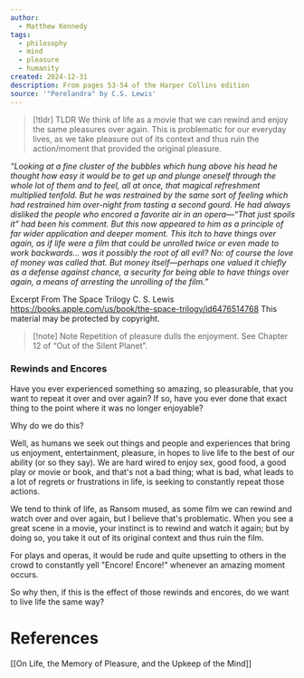 ```yaml
---
author:
  - Matthew Kennedy
tags:
  - philosophy
  - mind
  - pleasure
  - humanity
created: 2024-12-31
description: From pages 53-54 of the Harper Collins edition
source: '"Perelandra" by C.S. Lewis'
---
```

> [!tldr] TLDR
> We think of life as a movie that we can rewind and enjoy the same pleasures over again. This is problematic for our everyday lives, as we take pleasure out of its context and thus ruin the action/moment that provided the original pleasure. 


*“Looking at a fine cluster of the bubbles which hung above his head he thought how easy it would be to get up and plunge oneself through the whole lot of them and to feel, all at once, that magical refreshment multiplied tenfold. But he was restrained by the same sort of feeling which had restrained him over-night from tasting a second gourd. He had always disliked the people who encored a favorite air in an opera—“That just spoils it” had been his comment. But this now appeared to him as a principle of far wider application and deeper moment. This itch to have things over again, as if life were a film that could be unrolled twice or even made to work backwards... was it possibly the root of all evil? No: of course the love of money was called that. But money itself—perhaps one valued it chiefly as a defense against chance, a security for being able to have things over again, a means of arresting the unrolling of the film.”*

Excerpt From
The Space Trilogy
C. S. Lewis
https://books.apple.com/us/book/the-space-trilogy/id6476514768
This material may be protected by copyright.

> [!note] Note
Repetition of pleasure dulls the enjoyment. See Chapter 12 of “Out of the Silent Planet”.

### Rewinds and Encores

Have you ever experienced something so amazing, so pleasurable, that you want to repeat it over and over again? If so, have you ever done that exact thing to the point where it was no longer enjoyable?

Why do we do this?

Well, as humans we seek out things and people and experiences that bring us enjoyment, entertainment, pleasure, in hopes to live life to the best of our ability (or so they say). We are hard wired to enjoy sex, good food, a good play or movie or book, and that's not a bad thing; what is bad, what leads to a lot of regrets or frustrations in life, is seeking to constantly repeat those actions.

We tend to think of life, as Ransom mused, as some film we can rewind and watch over and over again, but I believe that's problematic. When you see a great scene in a movie, your instinct is to rewind and watch it again; but by doing so, you take it out of its original context and thus ruin the film. 

For plays and operas, it would be rude and quite upsetting to others in the crowd to constantly yell "Encore! Encore!" whenever an amazing moment occurs. 

So why then, if this is the effect of those rewinds and encores, do we want to live life the same way?



# References

[[On Life, the Memory of Pleasure, and the Upkeep of the Mind]]

